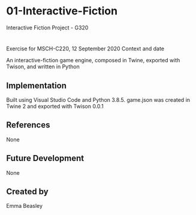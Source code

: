 # 01-Interactive-Fiction
Interactive Fiction Project - G320

# 
Exercise for MSCH-C220, 12 September 2020
Context and date

An interactive-fiction game engine, composed in Twine, exported with Twison, and written in Python

## Implementation

Built using Visual Studio Code and Python 3.8.5. game.json was created in Twine 2 and exported with Twison 0.0.1 

## References
None
## Future Development
None
## Created by
Emma Beasley
